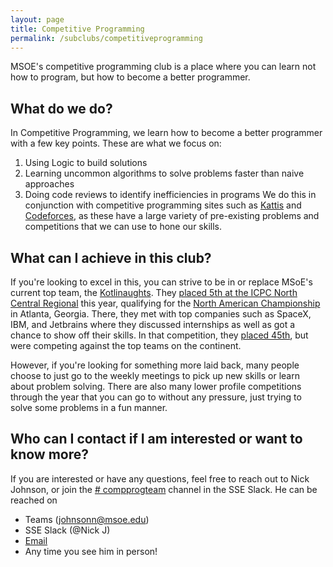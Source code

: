 ```yaml
---
layout: page
title: Competitive Programming
permalink: /subclubs/competitiveprogramming
---
```


MSOE's competitive programming club is a place where you can learn not how to program, but how to become a better programmer.

## What do we do?
In Competitive Programming, we learn how to become a better programmer with a few key points. These are what we focus on:
1. Using Logic to build solutions
2. Learning uncommon algorithms to solve problems faster than naive approaches
3. Doing code reviews to identify inefficiencies in programs
We do this in conjunction with competitive programming sites such as [Kattis](https://kattis.com) and [Codeforces](https://codeforces.com), as these have a large variety of pre-existing problems and competitions that we can use to hone our skills.

## What can I achieve in this club?
If you're looking to excel in this, you can strive to be in or replace MSoE's current top team, the [Kotlinaughts](https://codeforces.com/teams/with/sylvyrfysh). They [placed 5th at the ICPC North Central Regional](https://ncna19.kattis.com/standings) this year, qualifying for the [North American Championship](https://nac.icpc.global/) in Atlanta, Georgia. There, they met with top companies such as SpaceX, IBM, and Jetbrains where they discussed internships as well as got a chance to show off their skills. In that competition, they [placed 45th](https://nac.icpc.global/history/2020/scoreboard/), but were competing against the top teams on the continent.

However, if you're looking for something more laid back, many people choose to just go to the weekly meetings to pick up new skills or learn about problem solving. There are also many lower profile competitions through the year that you can go to without any pressure, just trying to solve some problems in a fun manner.

## Who can I contact if I am interested or want to know more?
If you are interested or have any questions, feel free to reach out to Nick Johnson, or join the [# compprogteam](https://msoe-sse.slack.com/archives/C9V5K2J12) channel in the SSE Slack. He can be reached on
- Teams (johnsonn@msoe.edu)
- SSE Slack (@Nick J)
- [Email](mailto:johnsonn@msoe.edu)
- Any time you see him in person!